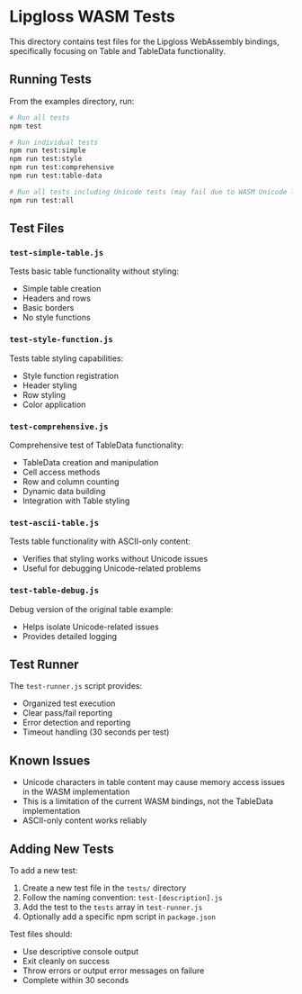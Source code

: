 # Lipgloss WASM Tests

This directory contains test files for the Lipgloss WebAssembly bindings, specifically focusing on Table and TableData functionality.

## Running Tests

From the examples directory, run:

```bash
# Run all tests
npm test

# Run individual tests
npm run test:simple
npm run test:style
npm run test:comprehensive
npm run test:table-data

# Run all tests including Unicode tests (may fail due to WASM Unicode limitations)
npm run test:all
```

## Test Files

### `test-simple-table.js`
Tests basic table functionality without styling:
- Simple table creation
- Headers and rows
- Basic borders
- No style functions

### `test-style-function.js`
Tests table styling capabilities:
- Style function registration
- Header styling
- Row styling
- Color application

### `test-comprehensive.js`
Comprehensive test of TableData functionality:
- TableData creation and manipulation
- Cell access methods
- Row and column counting
- Dynamic data building
- Integration with Table styling

### `test-ascii-table.js`
Tests table functionality with ASCII-only content:
- Verifies that styling works without Unicode issues
- Useful for debugging Unicode-related problems

### `test-table-debug.js`
Debug version of the original table example:
- Helps isolate Unicode-related issues
- Provides detailed logging

## Test Runner

The `test-runner.js` script provides:
- Organized test execution
- Clear pass/fail reporting
- Error detection and reporting
- Timeout handling (30 seconds per test)

## Known Issues

- Unicode characters in table content may cause memory access issues in the WASM implementation
- This is a limitation of the current WASM bindings, not the TableData implementation
- ASCII-only content works reliably

## Adding New Tests

To add a new test:

1. Create a new test file in the `tests/` directory
2. Follow the naming convention: `test-[description].js`
3. Add the test to the `tests` array in `test-runner.js`
4. Optionally add a specific npm script in `package.json`

Test files should:
- Use descriptive console output
- Exit cleanly on success
- Throw errors or output error messages on failure
- Complete within 30 seconds